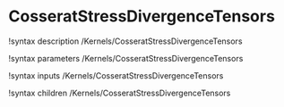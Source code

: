 <!-- MOOSE Documentation Stub: Remove this when content is added. -->

# CosseratStressDivergenceTensors
!syntax description /Kernels/CosseratStressDivergenceTensors

!syntax parameters /Kernels/CosseratStressDivergenceTensors

!syntax inputs /Kernels/CosseratStressDivergenceTensors

!syntax children /Kernels/CosseratStressDivergenceTensors

